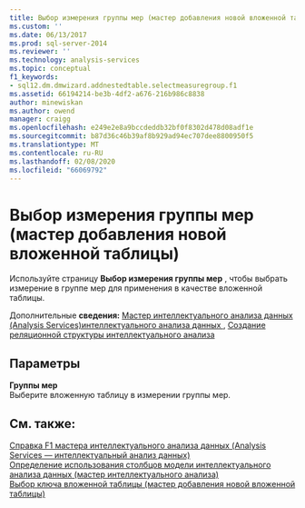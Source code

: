 ```yaml
---
title: Выбор измерения группы мер (мастер добавления новой вложенной таблицы) | Документация Майкрософт
ms.custom: ''
ms.date: 06/13/2017
ms.prod: sql-server-2014
ms.reviewer: ''
ms.technology: analysis-services
ms.topic: conceptual
f1_keywords:
- sql12.dm.dmwizard.addnestedtable.selectmeasuregroup.f1
ms.assetid: 66194214-be3b-4df2-a676-216b986c8838
author: minewiskan
ms.author: owend
manager: craigg
ms.openlocfilehash: e249e2e8a9bccdeddb32bf0f8302d478d08adf1e
ms.sourcegitcommit: b87d36c46b39af8b929ad94ec707dee8800950f5
ms.translationtype: MT
ms.contentlocale: ru-RU
ms.lasthandoff: 02/08/2020
ms.locfileid: "66069792"
---
```

# <a name="select-a-measure-group-dimension-add-new-nested-table-wizard"></a>Выбор измерения группы мер (мастер добавления новой вложенной таблицы)
  Используйте страницу **Выбор измерения группы мер** , чтобы выбрать измерение в группе мер для применения в качестве вложенной таблицы.  
  
 Дополнительные **сведения:** [Мастер интеллектуального анализа данных &#40;Analysis Services&#41;интеллектуального анализа данных ](data-mining/data-mining-wizard-analysis-services-data-mining.md), [Создание реляционной структуры интеллектуального анализа](data-mining/create-a-relational-mining-structure.md)  
  
## <a name="options"></a>Параметры  
 **Группы мер**  
 Выберите вложенную таблицу в измерении группы мер.  
  
## <a name="see-also"></a>См. также:  
 [Справка F1 мастера интеллектуального анализа данных &#40;Analysis Services — интеллектуальный анализ данных&#41;](data-mining-wizard-f1-help-analysis-services-data-mining.md)   
 [Определение использования столбцов модели интеллектуального анализа данных &#40;мастер интеллектуального анализа&#41;](specify-mining-model-column-usage-data-mining-wizard.md)   
 [Выбор ключа вложенной таблицы &#40;мастер добавления новой вложенной таблицы&#41;](select-nested-table-key-add-new-nested-table-wizard.md)  
  
  
